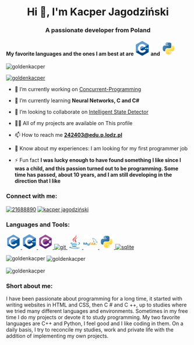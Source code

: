 <h1 align="center">Hi 👋, I'm Kacper Jagodziński</h1>
<h3 align="center">A passionate developer from Poland</h3>
<h4 align="left">My favorite languages and the ones I am best at are <img src="https://raw.githubusercontent.com/devicons/devicon/master/icons/cplusplus/cplusplus-original.svg" alt="cplusplus" width="40" height="40"/> and <img src="https://raw.githubusercontent.com/devicons/devicon/master/icons/python/python-original.svg" alt="python" width="40" height="40"/></h4>

<p align="left"> <img src="https://komarev.com/ghpvc/?username=goldenkacper&label=Profile%20views&color=0e75b6&style=flat" alt="goldenkacper" /> </p>

<p align="left"> <a href="https://github.com/ryo-ma/github-profile-trophy"><img src="https://github-profile-trophy.vercel.app/?username=goldenkacper" alt="goldenkacper" /></a> </p>

- 🔭 I’m currently working on [Concurrent-Programming](https://github.com/GoldenKacper/Concurrent-Programming.git)

- 🌱 I’m currently learning **Neural Networks, C and C#**

- 👯 I’m looking to collaborate on [Intelligent State Detector](https://github.com/Tomunek/ISD.git)

- 👨‍💻 All of my projects are available on This profile

- 📫 How to reach me **242403@edu.p.lodz.pl**

- 📄 Know about my experiences: I am looking for my first programmer job

- ⚡ Fun fact **I was lucky enough to have found something I like since I was a child, and this passion turned out to be programming. Some time has passed, about 10 years, and I am still developing in the direction that I like**

<h3 align="left">Connect with me:</h3>
<p align="left">
<a href="https://stackoverflow.com/users/21688890" target="blank"><img align="center" src="https://raw.githubusercontent.com/rahuldkjain/github-profile-readme-generator/master/src/images/icons/Social/stack-overflow.svg" alt="21688890" height="30" width="40" /></a>
<a href="https://fb.com/kacper jagodziński" target="blank"><img align="center" src="https://raw.githubusercontent.com/rahuldkjain/github-profile-readme-generator/master/src/images/icons/Social/facebook.svg" alt="kacper jagodziński" height="30" width="40" /></a>
</p>

<h3 align="left">Languages and Tools:</h3>
<p align="left"> <a href="https://www.cprogramming.com/" target="_blank" rel="noreferrer"> <img src="https://raw.githubusercontent.com/devicons/devicon/master/icons/c/c-original.svg" alt="c" width="40" height="40"/> </a> <a href="https://www.w3schools.com/cpp/" target="_blank" rel="noreferrer"> <img src="https://raw.githubusercontent.com/devicons/devicon/master/icons/cplusplus/cplusplus-original.svg" alt="cplusplus" width="40" height="40"/> </a> <a href="https://www.w3schools.com/cs/" target="_blank" rel="noreferrer"> <img src="https://raw.githubusercontent.com/devicons/devicon/master/icons/csharp/csharp-original.svg" alt="csharp" width="40" height="40"/> </a> <a href="https://git-scm.com/" target="_blank" rel="noreferrer"> <img src="https://www.vectorlogo.zone/logos/git-scm/git-scm-icon.svg" alt="git" width="40" height="40"/> </a> <a href="https://www.java.com" target="_blank" rel="noreferrer"> <img src="https://raw.githubusercontent.com/devicons/devicon/master/icons/java/java-original.svg" alt="java" width="40" height="40"/> </a> <a href="https://www.mysql.com/" target="_blank" rel="noreferrer"> <img src="https://raw.githubusercontent.com/devicons/devicon/master/icons/mysql/mysql-original-wordmark.svg" alt="mysql" width="40" height="40"/> </a> <a href="https://www.python.org" target="_blank" rel="noreferrer"> <img src="https://raw.githubusercontent.com/devicons/devicon/master/icons/python/python-original.svg" alt="python" width="40" height="40"/> </a> <a href="https://www.sqlite.org/" target="_blank" rel="noreferrer"> <img src="https://www.vectorlogo.zone/logos/sqlite/sqlite-icon.svg" alt="sqlite" width="40" height="40"/> </a> </p>

<p><img align="left" src="https://github-readme-stats.vercel.app/api/top-langs?username=goldenkacper&show_icons=true&locale=en&layout=compact" alt="goldenkacper" /></p>

<p>&nbsp;<img align="center" src="https://github-readme-stats.vercel.app/api?username=goldenkacper&show_icons=true&locale=en" alt="goldenkacper" /></p>

<p><img align="center" src="https://github-readme-streak-stats.herokuapp.com/?user=goldenkacper&" alt="goldenkacper" /></p>

<h3 align="left">Short about me:</h3>
<a>I have been passionate about programming for a long time, it started with writing websites in HTML and CSS, then C # and C ++, up to studies where we tried many different languages and environments. Sometimes in my free time I do my projects or devote it to study programming. My two favorite languages are C++ and Python, I feel good and I like coding in them. On a daily basis, I try to reconcile my studies, work and private life with the addition of implementing my own projects.</a>
